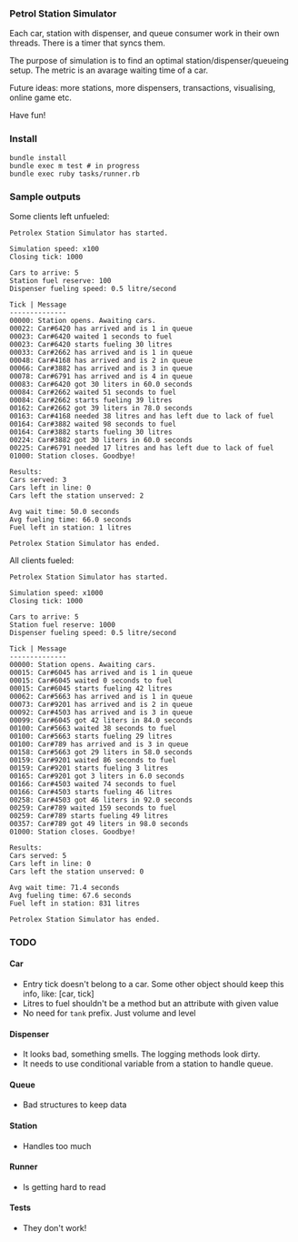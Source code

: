 ### Petrol Station Simulator

Each car, station with dispenser, and queue consumer work in their own threads.
There is a timer that syncs them.

The purpose of simulation is to find an optimal station/dispenser/queueing setup.
The metric is an avarage waiting time of a car.

Future ideas: more stations, more dispensers, transactions, visualising, online game etc.

Have fun!

### Install

```
bundle install
bundle exec m test # in progress
bundle exec ruby tasks/runner.rb
```

### Sample outputs

Some clients left unfueled:
```
Petrolex Station Simulator has started.

Simulation speed: x100
Closing tick: 1000

Cars to arrive: 5
Station fuel reserve: 100
Dispenser fueling speed: 0.5 litre/second

Tick | Message
--------------
00000: Station opens. Awaiting cars.
00022: Car#6420 has arrived and is 1 in queue
00023: Car#6420 waited 1 seconds to fuel
00023: Car#6420 starts fueling 30 litres
00033: Car#2662 has arrived and is 1 in queue
00048: Car#4168 has arrived and is 2 in queue
00066: Car#3882 has arrived and is 3 in queue
00078: Car#6791 has arrived and is 4 in queue
00083: Car#6420 got 30 liters in 60.0 seconds
00084: Car#2662 waited 51 seconds to fuel
00084: Car#2662 starts fueling 39 litres
00162: Car#2662 got 39 liters in 78.0 seconds
00163: Car#4168 needed 38 litres and has left due to lack of fuel
00164: Car#3882 waited 98 seconds to fuel
00164: Car#3882 starts fueling 30 litres
00224: Car#3882 got 30 liters in 60.0 seconds
00225: Car#6791 needed 17 litres and has left due to lack of fuel
01000: Station closes. Goodbye!

Results:
Cars served: 3
Cars left in line: 0
Cars left the station unserved: 2

Avg wait time: 50.0 seconds
Avg fueling time: 66.0 seconds
Fuel left in station: 1 litres

Petrolex Station Simulator has ended.
```

All clients fueled:
```
Petrolex Station Simulator has started.

Simulation speed: x1000
Closing tick: 1000

Cars to arrive: 5
Station fuel reserve: 1000
Dispenser fueling speed: 0.5 litre/second

Tick | Message
--------------
00000: Station opens. Awaiting cars.
00015: Car#6045 has arrived and is 1 in queue
00015: Car#6045 waited 0 seconds to fuel
00015: Car#6045 starts fueling 42 litres
00062: Car#5663 has arrived and is 1 in queue
00073: Car#9201 has arrived and is 2 in queue
00092: Car#4503 has arrived and is 3 in queue
00099: Car#6045 got 42 liters in 84.0 seconds
00100: Car#5663 waited 38 seconds to fuel
00100: Car#5663 starts fueling 29 litres
00100: Car#789 has arrived and is 3 in queue
00158: Car#5663 got 29 liters in 58.0 seconds
00159: Car#9201 waited 86 seconds to fuel
00159: Car#9201 starts fueling 3 litres
00165: Car#9201 got 3 liters in 6.0 seconds
00166: Car#4503 waited 74 seconds to fuel
00166: Car#4503 starts fueling 46 litres
00258: Car#4503 got 46 liters in 92.0 seconds
00259: Car#789 waited 159 seconds to fuel
00259: Car#789 starts fueling 49 litres
00357: Car#789 got 49 liters in 98.0 seconds
01000: Station closes. Goodbye!

Results:
Cars served: 5
Cars left in line: 0
Cars left the station unserved: 0

Avg wait time: 71.4 seconds
Avg fueling time: 67.6 seconds
Fuel left in station: 831 litres

Petrolex Station Simulator has ended.
```

### TODO

#### Car

* Entry tick doesn't belong to a car. Some other object should keep this info, like: [car, tick]
* Litres to fuel shouldn't be a method but an attribute with given value
* No need for `tank` prefix. Just volume and level

#### Dispenser

* It looks bad, something smells. The logging methods look dirty.
* It needs to use conditional variable from a station to handle queue.

#### Queue

* Bad structures to keep data

#### Station

* Handles too much


#### Runner

* Is getting hard to read

#### Tests

* They don't work!
